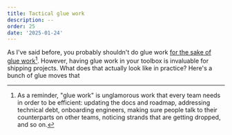 ```yaml
---
title: Tactical glue work
description: --
order: 25
date: '2025-01-24'
---
```


As I've said before, you probably shouldn't do glue work [for the sake of glue work](/glue-work-considered-harmful)[^1]. However, having glue work in your toolbox is invaluable for shipping projects. What does that actually look like in practice?  Here's a bunch of glue moves that 

[^1]: As a reminder, "glue work" is unglamorous work that every team needs in order to be efficient: updating the docs and roadmap, addressing technical debt, onboarding engineers, making sure people talk to their counterparts on other teams, noticing strands that are getting dropped, and so on.